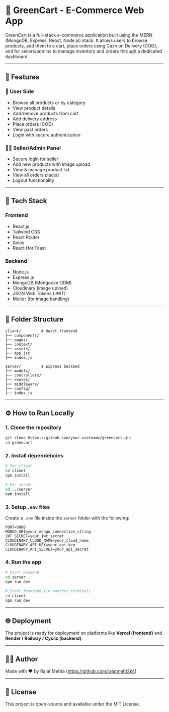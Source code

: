 
# 🛒 GreenCart - E-Commerce Web App

GreenCart is a full-stack e-commerce application built using the MERN (MongoDB, Express, React, Node.js) stack. It allows users to browse products, add them to a cart, place orders using Cash on Delivery (COD), and for sellers/admins to manage inventory and orders through a dedicated dashboard.

---

## 🚀 Features

### 👤 User Side
- Browse all products or by category
- View product details
- Add/remove products from cart
- Add delivery address
- Place orders (COD)
- View past orders
- Login with secure authentication

### 🧑‍💼 Seller/Admin Panel
- Secure login for seller
- Add new products with image upload
- View & manage product list
- View all orders placed
- Logout functionality

---

## 🧩 Tech Stack

### Frontend
- React.js
- Tailwind CSS
- React Router
- Axios
- React Hot Toast

### Backend
- Node.js
- Express.js
- MongoDB (Mongoose ODM)
- Cloudinary (image upload)
- JSON Web Tokens (JWT)
- Multer (for image handling)

---

## 📁 Folder Structure

```
client/         # React frontend
├── components/
├── pages/
├── context/
├── assets/
├── App.jsx
├── index.js

server/         # Express backend
├── models/
├── controllers/
├── routes/
├── middleware/
├── config/
├── index.js
```

---

## ⚙️ How to Run Locally

### 1. Clone the repository

```bash
git clone https://github.com/your-username/greencart.git
cd greencart
```

### 2. Install dependencies

```bash
# For client
cd client
npm install

# For server
cd ../server
npm install
```

### 3. Setup `.env` files

Create a `.env` file inside the `server` folder with the following:

```env
PORT=5000
MONGO_URI=your_mongo_connection_string
JWT_SECRET=your_jwt_secret
CLOUDINARY_CLOUD_NAME=your_cloud_name
CLOUDINARY_API_KEY=your_api_key
CLOUDINARY_API_SECRET=your_api_secret
```

### 4. Run the app

```bash
# Start backend
cd server
npm run dev

# Start frontend (in another terminal)
cd client
npm run dev
```

---

## 🌐 Deployment

The project is ready for deployment on platforms like **Vercel (frontend)** and **Render / Railway / Cyclic (backend)**.

---

## 🧑‍💻 Author

Made with ❤️ by Rajat Mehta (https://github.com/rajatmeht2k4)

---

## 📄 License

This project is open-source and available under the MIT License.

